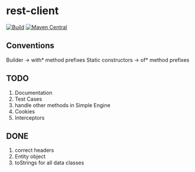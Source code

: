 # rest-client
[![Build](https://img.shields.io/github/workflow/status/bodin/rest-client/Full%20Build?label=Build&style=for-the-badge&logo=github)](https://github.com/bodin/rest-client/actions)
[![Maven Central](https://img.shields.io/maven-central/v/io.github.bodin/rest-client.svg?label=Maven%20Central&color=informational&style=for-the-badge&logo=apachemaven)](https://search.maven.org/artifact/io.github.bodin/rest-client)

## Conventions
Builder -> with* method prefixes
Static constructors -> of* method prefixes

## TODO
1. Documentation
2. Test Cases
3. handle other methods in Simple Engine
5. Cookies
6. Interceptors

## DONE
1. correct headers
2. Entity object
3. toStrings for all data classes